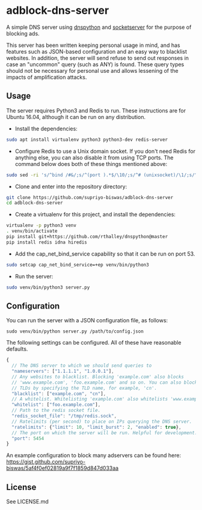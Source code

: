 # adblock-dns-server

A simple DNS server using [dnspython](https://github.com/rthalley/dnspython)
and [socketserver](https://docs.python.org/3/library/socketserver.html) for
the purpose of blocking ads.

This server has been written keeping personal usage in mind, and has features
such as JSON-based configuration and an easy way to blacklist websites. In
addition, the server will send refuse to send out responses in case an
"uncommon" query (such as ANY) is found. These query types should not be
necessary for personal use and allows lessening of the impacts of
amplification attacks.

## Usage

The server requires Python3 and Redis to run. These instructions are for
Ubuntu 16.04, although it can be run on any distribution.

* Install the dependencies:

```bash
sudo apt install virtualenv python3 python3-dev redis-server
```

* Configure Redis to use a Unix domain socket. If you don't need Redis for
anything else, you can also disable it from using TCP ports. The command below
does both of these things mentioned above:

```bash
sudo sed -ri 's/^bind /#&/;s/^(port ).*$/\10/;s/^# (unixsocket)/\1/;s/^(unixsocketperm )[0-9]+/\1777/' /etc/redis/redis.conf
```

* Clone and enter into the repository directory:

```bash
git clone https://github.com/supriyo-biswas/adblock-dns-server
cd adblock-dns-server
```

* Create a virtualenv for this project, and install the dependencies:

```bash
virtualenv -p python3 venv
. venv/bin/activate
pip install git+https://github.com/rthalley/dnspython@master
pip install redis idna hiredis
```

* Add the cap_net_bind_service capability so that it can be run on port 53.

```bash
sudo setcap cap_net_bind_service=+ep venv/bin/python3
```

* Run the server:

```bash
sudo venv/bin/python3 server.py
```

## Configuration

You can run the server with a JSON configuration file, as follows:

```
sudo venv/bin/python server.py /path/to/config.json
```

The following settings can be configured. All of these have reasonable
defaults.

```js
{
  // The DNS server to which we should send queries to
  "nameservers": ["1.1.1.1", "1.0.0.1"],
  // Any websites to blacklist. Blocking 'example.com' also blocks
  // 'www.example.com', 'foo.example.com' and so on. You can also block entire
  // TLDs by specifying the TLD name, for example, 'cn'.
  "blacklist": ["example.com", "cn"],
  // A whitelist. Whitelisting 'example.com' also whitelists 'www.example.com'
  "whitelist": ["foo.example.com"],
  // Path to the redis socket file.
  "redis_socket_file": "/tmp/redis.sock",
  // Ratelimits (per second) to place on IPs querying the DNS server.
  "ratelimits": {"limit": 10, "limit_burst": 2, "enabled": true},
  // The port on which the server will be run. Helpful for development.
  "port": 5454
}
```

An example configuration to block many adservers can be found here:
https://gist.github.com/supriyo-biswas/5af4f0ef02819a9f7f1859d847d033aa

## License

See LICENSE.md
